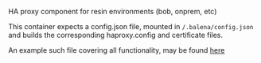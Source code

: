 HA proxy component for resin environments (bob, onprem, etc)

This container expects a config.json file, mounted in `/.balena/config.json`
and builds the corresponding haproxy.config and certificate files.

An example such file covering all functionality, may be found [here](./test/fixtures/cfg.json)
